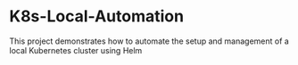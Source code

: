 # K8s-Local-Automation
This project demonstrates how to automate the setup and management of a local Kubernetes cluster using Helm
